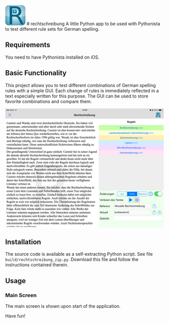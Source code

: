 <IMG SRC="https://raw.githubusercontent.com/marcus67/rechtschreibung/master/lib/rechtschreibung_64.png">
#  rechtschreibung
A little Python app to be used with Pythonista to test different rule sets for German spelling.

## Requirements

You need to have Pythonista installed on iOS.

## Basic Functionality

This project allows you to test different combinations of German spelling rules with a simple GUI. Each change of rules is immediately reflected in a text especially written for this purpose. The GUI can be used to store favorite combinations and compare them.

<CENTER>
<IMG SRC="https://raw.githubusercontent.com/marcus67/rechtschreibung/master/doc/main_screen.png" WIDTH="800px">
</CENTER>

## Installation

The source code is available as a self-extracting Python script. See file `build/rechtschreibung_zip.py`. Download this file and follow the instructions contained therein.

## Usage

### Main Screen

The main screen is shown upon start of the application. 

Have fun!

